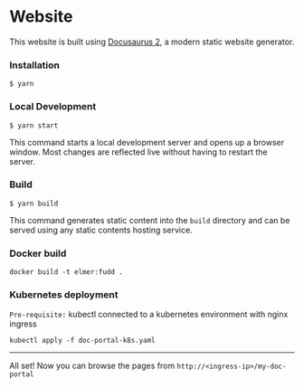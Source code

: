 # Website

This website is built using [Docusaurus 2](https://docusaurus.io/), a modern static website generator.

### Installation

```
$ yarn
```

### Local Development

```
$ yarn start
```

This command starts a local development server and opens up a browser window. Most changes are reflected live without having to restart the server.

### Build

```
$ yarn build
```

This command generates static content into the `build` directory and can be served using any static contents hosting service.

### Docker build

``` 
docker build -t elmer:fudd .
``` 

### Kubernetes deployment 
`Pre-requisite:` kubectl connected to a kubernetes environment with nginx ingress

``` 
kubectl apply -f doc-portal-k8s.yaml
``` 
---
All set! Now you can browse the pages from `http://<ingress-ip>/my-doc-portal`